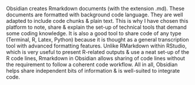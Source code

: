 

Obsidian creates Rmarkdown documents (with the extension .md). These documents are formatted with background code language. They are well adapted to include code chunks & plain text. This is why I have chosen this platform to note, share & explain the set-up of technical tools that demand some coding knowledge. It is also a good tool to share code of any type (Terminal, R, Latex, Python) because it is thought as a general transcription tool with advanced formatting features. Unlike RMarkdown within RStudio, which is very useful to present R-related outputs & use a neat set-up of the R code lines, Rmarkdown in Obsidian allows sharing of code lines without the requirement to follow a coherent code workflow. All in all, Obsidian helps share independent bits of information & is well-suited to integrate code. 


